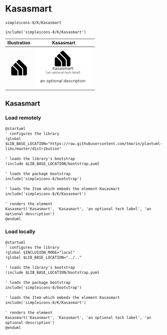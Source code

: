 # Kasasmart


```text
simpleicons-8/K/Kasasmart
```

```text
include('simpleicons-8/K/Kasasmart')
```



| Illustration | Kasasmart |
| :---: | :---: |
| ![illustration for Illustration](../../simpleicons-8/K/Kasasmart.png) | ![illustration for Kasasmart](../../simpleicons-8/K/Kasasmart.Local.png) |




## Kasasmart

### Load remotely
```plantuml
@startuml
' configures the library
!global $LIB_BASE_LOCATION="https://raw.githubusercontent.com/tmorin/plantuml-libs/master/distribution"

' loads the library's bootstrap
!include $LIB_BASE_LOCATION/bootstrap.puml

' loads the package bootstrap
include('simpleicons-8/bootstrap')

' loads the Item which embeds the element Kasasmart
include('simpleicons-8/K/Kasasmart')

' renders the element
Kasasmart('Kasasmart', 'Kasasmart', 'an optional tech label', 'an optional description')
@enduml
```

### Load locally
```plantuml
@startuml
' configures the library
!global $INCLUSION_MODE="local"
!global $LIB_BASE_LOCATION="../.."

' loads the library's bootstrap
!include $LIB_BASE_LOCATION/bootstrap.puml

' loads the package bootstrap
include('simpleicons-8/bootstrap')

' loads the Item which embeds the element Kasasmart
include('simpleicons-8/K/Kasasmart')

' renders the element
Kasasmart('Kasasmart', 'Kasasmart', 'an optional tech label', 'an optional description')
@enduml
```

